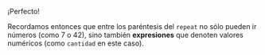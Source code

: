 ¡Perfecto!

Recordamos entonces que entre los paréntesis del `repeat` no sólo pueden ir números (como 7 o 42), sino también **expresiones** que denoten valores numéricos (como `cantidad` en este caso).